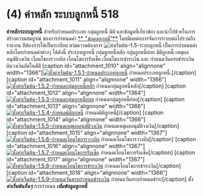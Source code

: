 # (4)    ค่าหลัก ระบบลูกหนี้  518

**ค่าหลักระบบลูกหนี้** สำหรับกำหนดประเภท กลุ่มลูกหนี้ มิติ
และข้อมูลที่เกี่ยวข้อง และนำไปช่วยในการสร้างความสมบูรณ์ ของการกำหนดค่า [**
_"ข้อมูลลูกหนี้"_**](http://www.smlaccount.com/manual/?page_id=992)
โดยมีผลต่อการจัดการระบบต่อไปรวมถึงรายงาน ทีต้องการได้เป็นระเบียบ
ตามความต้องการ ![ค่าเริ่มต้น-1.5-ระบบลูกหนี้](http://www.smlaccount.com/manual/wp-content/uploads/2017/10/ค่าเริ่มต้น-1.5-ระบบลูกหนี้.jpg)
เป็นการกำหนดค่าหลักโดยกำหนดค่าต่างๆ ได้ดังนี้ ประเภทลูกหนี้ กลุ่มลูกหนี้หลัก
กลุ่มลูกหนี้ย่อย มิติลูกหนี้ เหตุผลอนุมัติวงเงิน เงื่อนไขการวางบิล
เงื่อนไขการรับเช็ค เงื่อนไขการชำระเงิน และ
กำหนดวันครบชำระเงินผิดวงเงินอัตโนมัติ [caption id="attachment_1010"
align="alignnone" width="1366"][![ตั้งค่าเริ่มต้น-1.5.1-กำหนดประเภทลูกหนี้](http://www.smlaccount.com/manual/wp-content/uploads/2017/10/ตั้งค่าเริ่มต้น-1.5.1-กำหนดประเภทลูกหนี้.jpg)](http://www.smlaccount.com/manual/wp-content/uploads/2017/10/ตั้งค่าเริ่มต้น-1.5.1-กำหนดประเภทลูกหนี้.jpg)
กำหนดประเภทลูกหนี้.[/caption]   [caption id="attachment_1011"
align="alignnone" width="1366"][![ตั้งค่าเริ่มต้น-1.5.2-กำหนดกลุ่มลูกหนี้หลัก](http://www.smlaccount.com/manual/wp-content/uploads/2017/10/ตั้งค่าเริ่มต้น-1.5.2-กำหนดกลุ่มลูกหนี้หลัก.jpg)](http://www.smlaccount.com/manual/wp-content/uploads/2017/10/ตั้งค่าเริ่มต้น-1.5.2-กำหนดกลุ่มลูกหนี้หลัก.jpg)
กำหนดกลุ่มลูกหนี้หลัก[/caption]   [caption id="attachment_1012"
align="alignnone" width="1364"][![ตั้งค่าเริ่มต้น-1.5.3-กำหนดกลุ่มลูกหนี้ย่อย](http://www.smlaccount.com/manual/wp-content/uploads/2017/10/ตั้งค่าเริ่มต้น-1.5.3-กำหนดกลุ่มลูกหนี้ย่อย.jpg)](http://www.smlaccount.com/manual/wp-content/uploads/2017/10/ตั้งค่าเริ่มต้น-1.5.3-กำหนดกลุ่มลูกหนี้ย่อย.jpg)
กำหนดกลุ่มลูกหนี้ย่อย[/caption]   [caption id="attachment_1013"
align="alignnone" width="1366"][![ตั้งค่าเริ่มต้น-1.5.4-กำหนดมิติลูกหนี้](http://www.smlaccount.com/manual/wp-content/uploads/2017/10/ตั้งค่าเริ่มต้น-1.5.4-กำหนดมิติลูกหนี้.jpg)](http://www.smlaccount.com/manual/wp-content/uploads/2017/10/ตั้งค่าเริ่มต้น-1.5.4-กำหนดมิติลูกหนี้.jpg)
กำหนดมิติลูกหนี้[/caption]     [caption id="attachment_1014" align="alignnone"
width="1366"][![ตั้งค่าเริ่มต้น-1.5.5-กำหนดเหตุผลอนุมัติวงเงิน](http://www.smlaccount.com/manual/wp-content/uploads/2017/10/ตั้งค่าเริ่มต้น-1.5.5-กำหนดเหตุผลอนุมัติวงเงิน.jpg)](http://www.smlaccount.com/manual/wp-content/uploads/2017/10/ตั้งค่าเริ่มต้น-1.5.5-กำหนดเหตุผลอนุมัติวงเงิน.jpg)
กำหนดเหตุผลอนุมัติวงเงิน[/caption]   [caption id="attachment_1015"
align="alignnone" width="1367"][![ตั้งค่าเริ่มต้น-1.5.6-กำหนดเงื่อนไขการวางบิล](http://www.smlaccount.com/manual/wp-content/uploads/2017/10/ตั้งค่าเริ่มต้น-1.5.6-กำหนดเงื่อนไขการวางบิล.jpg)](http://www.smlaccount.com/manual/wp-content/uploads/2017/10/ตั้งค่าเริ่มต้น-1.5.6-กำหนดเงื่อนไขการวางบิล.jpg)
กำหนดเงื่อนไขการวางบิล[/caption]   [caption id="attachment_1016"
align="alignnone" width="1367"][![ตั้งค่าเริ่มต้น-1.5.7-กำหนดเงื่อนไขการรับเช็ค](http://www.smlaccount.com/manual/wp-content/uploads/2017/10/ตั้งค่าเริ่มต้น-1.5.7-กำหนดเงื่อนไขการรับเช็ค.jpg)](http://www.smlaccount.com/manual/wp-content/uploads/2017/10/ตั้งค่าเริ่มต้น-1.5.7-กำหนดเงื่อนไขการรับเช็ค.jpg)
กำหนดเงื่อนไขการรับเช็ค[/caption] [caption id="attachment_1017"
align="alignnone" width="1367"][![ตั้งค่าเริ่มต้น-1.5.8-กำหนดเงื่อนไขการชำระเงิน](http://www.smlaccount.com/manual/wp-content/uploads/2017/10/ตั้งค่าเริ่มต้น-1.5.8-กำหนดเงื่อนไขการชำระเงิน.jpg)](http://www.smlaccount.com/manual/wp-content/uploads/2017/10/ตั้งค่าเริ่มต้น-1.5.8-กำหนดเงื่อนไขการชำระเงิน.jpg)
กำหนดเงื่อนไขการชำระเงิน[/caption] [caption id="attachment_1018"
align="alignnone" width="1366"][![ตั้งค่าเริ่มต้น-1.5.9-กำหนดวันครบกำหนดชำระเงิน](http://www.smlaccount.com/manual/wp-content/uploads/2017/10/ตั้งค่าเริ่มต้น-1.5.9-กำหนดวันครบกำหนดชำระเงิน.jpg)](http://www.smlaccount.com/manual/wp-content/uploads/2017/10/ตั้งค่าเริ่มต้น-1.5.9-กำหนดวันครบกำหนดชำระเงิน.jpg)
กำหนดวันครบกำหนดชำระ[/caption] ตั้ง  _**ค่าเริ่มต้นอื่นๆ**_ การกำหนด
**_เพิ่มข้อมูลลูกหนี้_**

